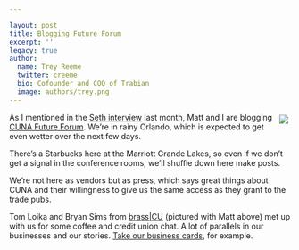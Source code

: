 ```yaml
---

layout: post
title: Blogging Future Forum
excerpt: ''
legacy: true
author:
  name: Trey Reeme
  twitter: creeme
  bio: Cofounder and COO of Trabian
  image: authors/trey.png
---
```


<p><a href="http://www.flickr.com/photos/trabian/"><img src="http://static.flickr.com/59/165071262_2bd4b6048c_m.jpg" style="float:right; margin: 4px;"></a>As I mentioned in the <a href="http://opensourcecu.com/articles/2006/05/26/interview-seth-godin">Seth interview</a> last month, Matt and I are blogging <a href="http://www.cuna.org"><span class="caps">CUNA</span> Future Forum</a>.  We&#8217;re in rainy Orlando, which is expected to get even wetter over the next few days.</p>
<p>There&#8217;s a Starbucks here at the Marriott Grande Lakes, so even if we don&#8217;t get a signal in the conference rooms, we&#8217;ll shuffle down here make posts.</p>
<p>We&#8217;re not here as vendors but as press, which says great things about <span class="caps">CUNA</span> and their willingness to give us the same access as they grant to the trade pubs.</p>
<p>Tom Loika and Bryan Sims from <a href="http://www.brasscu.com">brass|CU</a> (pictured with Matt above) met up with us for some coffee and credit union chat.  A lot of parallels in our businesses and our stories.  <a href="http://www.flickr.com/photos/trabian/165093800/">Take our business cards</a>, for example.</p>